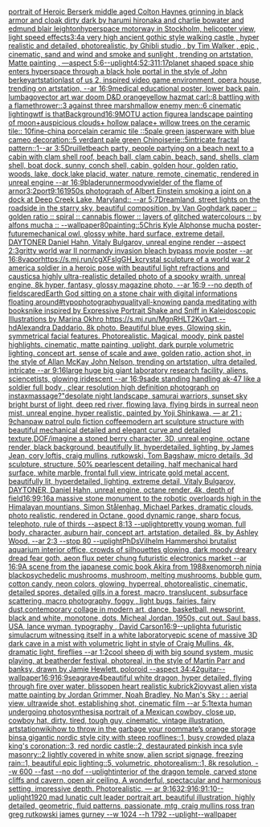[portrait of Heroic Berserk middle aged Colton Haynes grinning in black armor and cloak dirty dark by harumi hironaka and charlie bowater and edmund blair leighton](https://www.ebank.nz/aiartgenerator?category=portrait%2520of%2520Heroic%2520Berserk%2520middle%2520aged%2520Colton%2520Haynes%2520grinning%2520in%2520black%2520armor%2520and%2520cloak%2520dirty%2520dark%2520by%2520harumi%2520hironaka%2520and%2520charlie%2520bowater%2520and%2520edmund%2520blair%2520leighton)[hyperspace motorway in Stockholm, helicopter view, light speed effects](https://www.ebank.nz/aiartgenerator?category=hyperspace%2520motorway%2520in%2520Stockholm%2C%2520helicopter%2520view%2C%2520light%2520speed%2520effects)[3:4](https://www.ebank.nz/aiartgenerator?category=3%3A4)[a very high ancient gothic style walking castle , hyper realistic and detailed, photorealistic, by Ghibli studio , by Tim Walker , epic , cinematic, sand and wind and smoke and sunlight , trending on artstation, Matte painting , —aspect 5:6](https://www.ebank.nz/aiartgenerator?category=a%2520very%2520high%2520ancient%2520gothic%2520style%2520walking%2520castle%2520%2C%2520hyper%2520realistic%2520and%2520detailed%2C%2520photorealistic%2C%2520by%2520Ghibli%2520studio%2520%2C%2520by%2520Tim%2520Walker%2520%2C%2520epic%2520%2C%2520cinematic%2C%2520sand%2520and%2520wind%2520and%2520smoke%2520and%2520sunlight%2520%2C%2520trending%2520on%2520artstation%2C%2520Matte%2520painting%2520%2C%2520%E2%80%94aspect%25205%3A6)[--uplight](https://www.ebank.nz/aiartgenerator?category=--uplight)[4:5](https://www.ebank.nz/aiartgenerator?category=4%3A5)[2:3](https://www.ebank.nz/aiartgenerator?category=2%3A3)[11:17](https://www.ebank.nz/aiartgenerator?category=11%3A17)[planet shaped space ship enters hyperspace through a black hole portal in the style of John berkey](https://www.ebank.nz/aiartgenerator?category=planet%2520shaped%2520space%2520ship%2520enters%2520hyperspace%2520through%2520a%2520black%2520hole%2520portal%2520in%2520the%2520style%2520of%2520John%2520berkey)[artstation](https://www.ebank.nz/aiartgenerator?category=artstation)[last of us 2, inspired video game environment, opera house, trending on artstation, --ar 16:9](https://www.ebank.nz/aiartgenerator?category=last%2520of%2520us%25202%2C%2520inspired%2520video%2520game%2520environment%2C%2520opera%2520house%2C%2520trending%2520on%2520artstation%2C%2520--ar%252016%3A9)[medical educational poster, lower back pain, lumbago](https://www.ebank.nz/aiartgenerator?category=medical%2520educational%2520poster%2C%2520lower%2520back%2520pain%2C%2520lumbago)[vector art war doom D&D orange](https://www.ebank.nz/aiartgenerator?category=vector%2520art%2520war%2520doom%2520D%26D%2520orange)[yellow hazmat carl::8 battling with a flamethrower::3 against three marshmallow enemy men::6 cinematic lighting](https://www.ebank.nz/aiartgenerator?category=yellow%2520hazmat%2520carl%3A%3A8%2520battling%2520with%2520a%2520flamethrower%3A%3A3%2520against%2520three%2520marshmallow%2520enemy%2520men%3A%3A6%2520cinematic%2520lighting)[wtf is that](https://www.ebank.nz/aiartgenerator?category=wtf%2520is%2520that)[Background](https://www.ebank.nz/aiartgenerator?category=Background)[16:9](https://www.ebank.nz/aiartgenerator?category=16%3A9)[MOTU action figure](https://www.ebank.nz/aiartgenerator?category=MOTU%2520action%2520figure)[a landscape painting of moon+auspicious clouds+ hollow palace+ willow trees on the ceramic tile:: 10fine-china porcelain ceramic tile ::5pale green jasperware with blue cameo decoration::5 verdant pale green Chinoiserie::5intricate fractal pattern::1--ar 3:5](https://www.ebank.nz/aiartgenerator?category=a%2520landscape%2520painting%2520of%2520moon%2Bauspicious%2520clouds%2B%2520hollow%2520palace%2B%2520willow%2520trees%2520on%2520the%2520ceramic%2520tile%3A%3A%252010fine-china%2520porcelain%2520ceramic%2520tile%2520%3A%3A5pale%2520green%2520jasperware%2520with%2520blue%2520cameo%2520decoration%3A%3A5%2520verdant%2520pale%2520green%2520Chinoiserie%3A%3A5intricate%2520fractal%2520pattern%3A%3A1--ar%25203%3A5)[Druillet](https://www.ebank.nz/aiartgenerator?category=Druillet)[beach party, people partying on a beach next to a cabin with clam shell roof, beach ball,  clam cabin, beach, sand, shells, clam shell, boat dock, sunny, conch shell, cabin, golden hour, golden ratio, woods, lake, dock,lake placid, water, nature, remote, cinematic, rendered in unreal engine --ar 16:9](https://www.ebank.nz/aiartgenerator?category=beach%2520party%2C%2520people%2520partying%2520on%2520a%2520beach%2520next%2520to%2520a%2520cabin%2520with%2520clam%2520shell%2520roof%2C%2520beach%2520ball%2C%2520%2520clam%2520cabin%2C%2520beach%2C%2520sand%2C%2520shells%2C%2520clam%2520shell%2C%2520boat%2520dock%2C%2520sunny%2C%2520conch%2520shell%2C%2520cabin%2C%2520golden%2520hour%2C%2520golden%2520ratio%2C%2520woods%2C%2520lake%2C%2520dock%2Clake%2520placid%2C%2520water%2C%2520nature%2C%2520remote%2C%2520cinematic%2C%2520rendered%2520in%2520unreal%2520engine%2520--ar%252016%3A9)[bladerunner](https://www.ebank.nz/aiartgenerator?category=bladerunner)[moody](https://www.ebank.nz/aiartgenerator?category=moody)[](https://www.ebank.nz/aiartgenerator?category=)[wielder of the flame of arnor](https://www.ebank.nz/aiartgenerator?category=wielder%2520of%2520the%2520flame%2520of%2520arnor)[3:2](https://www.ebank.nz/aiartgenerator?category=3%3A2)[port](https://www.ebank.nz/aiartgenerator?category=port)[9:16](https://www.ebank.nz/aiartgenerator?category=9%3A16)[1950s photograph of Albert Einstein smoking a joint on a dock at Deep Creek Lake, Maryland:: --ar 5:7](https://www.ebank.nz/aiartgenerator?category=1950s%2520photograph%2520of%2520Albert%2520Einstein%2520smoking%2520a%2520joint%2520on%2520a%2520dock%2520at%2520Deep%2520Creek%2520Lake%2C%2520Maryland%3A%3A%2520--ar%25205%3A7)[Dreamland, street lights on the roadside in the starry sky, beautiful composition, by Van Gogh](https://www.ebank.nz/aiartgenerator?category=Dreamland%2C%2520street%2520lights%2520on%2520the%2520roadside%2520in%2520the%2520starry%2520sky%2C%2520beautiful%2520composition%2C%2520by%2520Van%2520Gogh)[dark paper :: golden ratio :: spiral :: cannabis flower :: layers of glitched watercolours :: by alfons mucha :: --wallpaper](https://www.ebank.nz/aiartgenerator?category=dark%2520paper%2520%3A%3A%2520golden%2520ratio%2520%3A%3A%2520spiral%2520%3A%3A%2520cannabis%2520flower%2520%3A%3A%2520layers%2520of%2520glitched%2520watercolours%2520%3A%3A%2520by%2520alfons%2520mucha%2520%3A%3A%2520--wallpaper)[80](https://www.ebank.nz/aiartgenerator?category=80)[painting::5](https://www.ebank.nz/aiartgenerator?category=painting%3A%3A5)[Chris Kyle Alphonse mucha poster](https://www.ebank.nz/aiartgenerator?category=Chris%2520Kyle%2520Alphonse%2520mucha%2520poster)[-](https://www.ebank.nz/aiartgenerator?category=-)[future](https://www.ebank.nz/aiartgenerator?category=future)[mechanical owl, glossy white, hard surface, extreme detail, DAYTONER Daniel Hahn, Vitaly Bulgarov, unreal engine render --aspect 2:3](https://www.ebank.nz/aiartgenerator?category=mechanical%2520owl%2C%2520glossy%2520white%2C%2520hard%2520surface%2C%2520extreme%2520detail%2C%2520DAYTONER%2520Daniel%2520Hahn%2C%2520Vitaly%2520Bulgarov%2C%2520unreal%2520engine%2520render%2520--aspect%25202%3A3)[gritty world war II normandy invasion bleach bypass movie poster --ar 16:8](https://www.ebank.nz/aiartgenerator?category=gritty%2520world%2520war%2520II%2520normandy%2520invasion%2520bleach%2520bypass%2520movie%2520poster%2520--ar%252016%3A8)[vapor](https://www.ebank.nz/aiartgenerator?category=vapor)[<https://s.mj.run/cgXFslgGH_k>](https://www.ebank.nz/aiartgenerator?category=%3Chttps%3A//s.mj.run/cgXFslgGH_k%3E)[crystal sculpture of a world war 2 america soldier in a heroic pose with beautiful light refractions and caustics](https://www.ebank.nz/aiartgenerator?category=crystal%2520sculpture%2520of%2520a%2520world%2520war%25202%2520america%2520soldier%2520in%2520a%2520heroic%2520pose%2520with%2520beautiful%2520light%2520refractions%2520and%2520caustics)[a highly ultra-realistic detailed photo of a spooky wraith, unreal engine, 8k hyper, fantasy, glossy magazine photo, --ar 16:9 --no depth of field](https://www.ebank.nz/aiartgenerator?category=a%2520highly%2520ultra-realistic%2520detailed%2520photo%2520of%2520a%2520spooky%2520wraith%2C%2520unreal%2520engine%2C%25208k%2520hyper%2C%2520fantasy%2C%2520glossy%2520magazine%2520photo%2C%2520--ar%252016%3A9%2520--no%2520depth%2520of%2520field)[scared](https://www.ebank.nz/aiartgenerator?category=scared)[Earth God sitting on a stone chair with digital informations floating around](https://www.ebank.nz/aiartgenerator?category=Earth%2520God%2520sitting%2520on%2520a%2520stone%2520chair%2520with%2520digital%2520informations%2520floating%2520around)[#typo](https://www.ebank.nz/aiartgenerator?category=%23typo)[photography](https://www.ebank.nz/aiartgenerator?category=photography)[quality](https://www.ebank.nz/aiartgenerator?category=quality)[all-knowing panda meditating with books](https://www.ebank.nz/aiartgenerator?category=all-knowing%2520panda%2520meditating%2520with%2520books)[nike inspired by Expressive Portrait Shake and Sniff in Kaleidoscopic Illustrations by Marina Okhro <https://s.mj.run/MgnRHLT2Kv0>](https://www.ebank.nz/aiartgenerator?category=nike%2520inspired%2520by%2520Expressive%2520Portrait%2520Shake%2520and%2520Sniff%2520in%2520Kaleidoscopic%2520Illustrations%2520by%2520Marina%2520Okhro%2520%3Chttps%3A//s.mj.run/MgnRHLT2Kv0%3E)[art,](https://www.ebank.nz/aiartgenerator?category=art%2C)[--hd](https://www.ebank.nz/aiartgenerator?category=--hd)[Alexandra Daddario. 8k photo. Beautiful blue eyes, Glowing skin. symmetrical facial features. Photorealistic. Magical, moody, pink pastel highlights. cinematic, matte painting, uplight, dark purple volumetric lighting. concept art, sense of scale and awe, golden ratio, action shot, in the style of Allan McKay John Nelson, trending on artstation, ultra detailed, intricate --ar 9:16](https://www.ebank.nz/aiartgenerator?category=Alexandra%2520Daddario.%25208k%2520photo.%2520Beautiful%2520blue%2520eyes%2C%2520Glowing%2520skin.%2520symmetrical%2520facial%2520features.%2520Photorealistic.%2520Magical%2C%2520moody%2C%2520pink%2520pastel%2520highlights.%2520cinematic%2C%2520matte%2520painting%2C%2520uplight%2C%2520dark%2520purple%2520volumetric%2520lighting.%2520concept%2520art%2C%2520sense%2520of%2520scale%2520and%2520awe%2C%2520golden%2520ratio%2C%2520action%2520shot%2C%2520in%2520the%2520style%2520of%2520Allan%2520McKay%2520John%2520Nelson%2C%2520trending%2520on%2520artstation%2C%2520ultra%2520detailed%2C%2520intricate%2520--ar%25209%3A16)[large huge big giant laboratory research facility, aliens, sciencetists, glowing iridescent --ar 16:9](https://www.ebank.nz/aiartgenerator?category=large%2520huge%2520big%2520giant%2520laboratory%2520research%2520facility%2C%2520aliens%2C%2520sciencetists%2C%2520glowing%2520iridescent%2520--ar%252016%3A9)[sade standing handling ak-47 like a soldier full body , clear resolution high definition photograph on instax](https://www.ebank.nz/aiartgenerator?category=sade%2520standing%2520handling%2520ak-47%2520like%2520a%2520soldier%2520full%2520body%2520%2C%2520clear%2520resolution%2520high%2520definition%2520photograph%2520on%2520instax)[massage?"](https://www.ebank.nz/aiartgenerator?category=massage%3F%22)[desolate night landscape, samurai warriors, sunset sky bright burst of light, deep red river, flowing lava, flying birds in surreal neon mist, unreal engine, hyper realistic, painted by Yoji Shinkawa, — ar 21 : 9](https://www.ebank.nz/aiartgenerator?category=desolate%2520night%2520landscape%2C%2520samurai%2520warriors%2C%2520sunset%2520sky%2520bright%2520burst%2520of%2520light%2C%2520deep%2520red%2520river%2C%2520flowing%2520lava%2C%2520flying%2520birds%2520in%2520surreal%2520neon%2520mist%2C%2520unreal%2520engine%2C%2520hyper%2520realistic%2C%2520painted%2520by%2520Yoji%2520Shinkawa%2C%2520%E2%80%94%2520ar%252021%2520%3A%25209)[chan](https://www.ebank.nz/aiartgenerator?category=chan)[paw patrol pulp fiction coffee](https://www.ebank.nz/aiartgenerator?category=paw%2520patrol%2520pulp%2520fiction%2520coffee)[modern art sculpture structure with beautiful mechanical detailed and elegant curve and detailed texture,](https://www.ebank.nz/aiartgenerator?category=modern%2520art%2520sculpture%2520structure%2520with%2520beautiful%2520mechanical%2520detailed%2520and%2520elegant%2520curve%2520and%2520detailed%2520texture%2C)[DOF](https://www.ebank.nz/aiartgenerator?category=DOF)[/imagine a stoned berry character, 3D, unreal engine, octane render,  black background, beautifully lit, hyperdetailed, lighting, by James Jean, cory loftis, craig mullins, rutkowski, Tom Bagshaw, micro details, 3d sculpture, structure, 50% pearlescent detailing, half mechanical hard surface, white marble, frontal full view, intricate gold metal accent, beautifully lit, hyperdetailed, lighting, extreme detail, Vitaly Bulgarov, DAYTONER, Daniel Hahn, unreal engine, octane render, 4k, depth of field](https://www.ebank.nz/aiartgenerator?category=/imagine%2520a%2520stoned%2520berry%2520character%2C%25203D%2C%2520unreal%2520engine%2C%2520octane%2520render%2C%2520%2520black%2520background%2C%2520beautifully%2520lit%2C%2520hyperdetailed%2C%2520lighting%2C%2520by%2520James%2520Jean%2C%2520cory%2520loftis%2C%2520craig%2520mullins%2C%2520rutkowski%2C%2520Tom%2520Bagshaw%2C%2520micro%2520details%2C%25203d%2520sculpture%2C%2520structure%2C%252050%25%2520pearlescent%2520detailing%2C%2520half%2520mechanical%2520hard%2520surface%2C%2520white%2520marble%2C%2520frontal%2520full%2520view%2C%2520intricate%2520gold%2520metal%2520accent%2C%2520beautifully%2520lit%2C%2520hyperdetailed%2C%2520lighting%2C%2520extreme%2520detail%2C%2520Vitaly%2520Bulgarov%2C%2520DAYTONER%2C%2520Daniel%2520Hahn%2C%2520unreal%2520engine%2C%2520octane%2520render%2C%25204k%2C%2520depth%2520of%2520field)[16:9](https://www.ebank.nz/aiartgenerator?category=16%3A9)[9:16](https://www.ebank.nz/aiartgenerator?category=9%3A16)[a massive stone monument to the robotic overloards high in the Himalayan mountians, Simon Stålenhag, Michael Parkes, dramatic clouds, photo realistic, rendered in Octane, good dynamic range, sharp focus, telephoto, rule of thirds --aspect 8:13 --uplight](https://www.ebank.nz/aiartgenerator?category=a%2520massive%2520stone%2520monument%2520to%2520the%2520robotic%2520overloards%2520high%2520in%2520the%2520Himalayan%2520mountians%2C%2520Simon%2520St%C3%A5lenhag%2C%2520Michael%2520Parkes%2C%2520dramatic%2520clouds%2C%2520photo%2520realistic%2C%2520rendered%2520in%2520Octane%2C%2520good%2520dynamic%2520range%2C%2520sharp%2520focus%2C%2520telephoto%2C%2520rule%2520of%2520thirds%2520--aspect%25208%3A13%2520--uplight)[pretty young woman, full body, character, auburn hair, concept art, artstation, detailed, 8k, by Ashley Wood. --ar 2:3 --stop 80 --uplight](https://www.ebank.nz/aiartgenerator?category=pretty%2520young%2520woman%2C%2520full%2520body%2C%2520character%2C%2520auburn%2520hair%2C%2520concept%2520art%2C%2520artstation%2C%2520detailed%2C%25208k%2C%2520by%2520Ashley%2520Wood.%2520--ar%25202%3A3%2520--stop%252080%2520--uplight)[PhDs](https://www.ebank.nz/aiartgenerator?category=PhDs)[Vilhelm Hammershoi brutalist aquarium interior office, crowds of silhouettes glowing, dark moody dreary dread fear goth, aeon flux peter chung futuristic electronics market --ar 16:9](https://www.ebank.nz/aiartgenerator?category=Vilhelm%2520Hammershoi%2520brutalist%2520aquarium%2520interior%2520office%2C%2520crowds%2520of%2520silhouettes%2520glowing%2C%2520dark%2520moody%2520dreary%2520dread%2520fear%2520goth%2C%2520aeon%2520flux%2520peter%2520chung%2520futuristic%2520electronics%2520market%2520--ar%252016%3A9)[A scene from the japanese comic book Akira from 1988](https://www.ebank.nz/aiartgenerator?category=A%2520scene%2520from%2520the%2520japanese%2520comic%2520book%2520Akira%2520from%25201988)[xenomorph ninja black](https://www.ebank.nz/aiartgenerator?category=xenomorph%2520ninja%2520black)[psychedelic mushrooms, mushroom, melting mushrooms, bubble gum, cotton candy, neon colors, glowing, hyperreal, photorealistic, cinematic, detailed spores, detailed gills,in a forest, macro, translucent, subsurface scattering, macro photography, foggy , light bugs, fairies, fairy dust,](https://www.ebank.nz/aiartgenerator?category=psychedelic%2520mushrooms%2C%2520mushroom%2C%2520melting%2520mushrooms%2C%2520bubble%2520gum%2C%2520cotton%2520candy%2C%2520neon%2520colors%2C%2520glowing%2C%2520hyperreal%2C%2520photorealistic%2C%2520cinematic%2C%2520detailed%2520spores%2C%2520detailed%2520gills%2Cin%2520a%2520forest%2C%2520macro%2C%2520translucent%2C%2520subsurface%2520scattering%2C%2520macro%2520photography%2C%2520foggy%2520%2C%2520light%2520bugs%2C%2520fairies%2C%2520fairy%2520dust%2C)[contemporary collage in modern art, dance, basketball, newsprint, black and white, monotone, dots, Micheal Jordan, 1950s, cut out, Saul bass, USA, lance wyman, typography <DUNK>, David Carson](https://www.ebank.nz/aiartgenerator?category=contemporary%2520collage%2520in%2520modern%2520art%2C%2520dance%2C%2520basketball%2C%2520newsprint%2C%2520black%2520and%2520white%2C%2520monotone%2C%2520dots%2C%2520Micheal%2520Jordan%2C%25201950s%2C%2520cut%2520out%2C%2520Saul%2520bass%2C%2520USA%2C%2520lance%2520wyman%2C%2520typography%2520%3CDUNK%3E%2C%2520David%2520Carson)[16:9](https://www.ebank.nz/aiartgenerator?category=16%3A9)[--uplight](https://www.ebank.nz/aiartgenerator?category=--uplight)[a futuristic simulacrum witnessing itself in a white laboratory](https://www.ebank.nz/aiartgenerator?category=a%2520futuristic%2520simulacrum%2520witnessing%2520itself%2520in%2520a%2520white%2520laboratory)[epic scene of massive 3D dark cave in a mist with volumetric light in style of Craig Mullins, 4k, dramatic light, fireflies --ar 1:2](https://www.ebank.nz/aiartgenerator?category=epic%2520scene%2520of%2520massive%25203D%2520dark%2520cave%2520in%2520a%2520mist%2520with%2520volumetric%2520light%2520in%2520style%2520of%2520Craig%2520Mullins%2C%25204k%2C%2520dramatic%2520light%2C%2520fireflies%2520--ar%25201%3A2)[cool  sheep dj with big sound system, music playing, at beatherder festival, photoreal, in the style of Martin Parr and banksy, drawn by Jamie Hewlett. poloroid --aspect 34:42](https://www.ebank.nz/aiartgenerator?category=cool%2520%2520sheep%2520dj%2520with%2520big%2520sound%2520system%2C%2520music%2520playing%2C%2520at%2520beatherder%2520festival%2C%2520photoreal%2C%2520in%2520the%2520style%2520of%2520Martin%2520Parr%2520and%2520banksy%2C%2520drawn%2520by%2520Jamie%2520Hewlett.%2520poloroid%2520--aspect%252034%3A42)[guitar](https://www.ebank.nz/aiartgenerator?category=guitar)[--wallpaper](https://www.ebank.nz/aiartgenerator?category=--wallpaper)[16:9](https://www.ebank.nz/aiartgenerator?category=16%3A9)[16:9](https://www.ebank.nz/aiartgenerator?category=16%3A9)[seagrave](https://www.ebank.nz/aiartgenerator?category=seagrave)[4](https://www.ebank.nz/aiartgenerator?category=4)[beautiful white dragon, hyper detailed, flying through fire over water, bliss](https://www.ebank.nz/aiartgenerator?category=beautiful%2520white%2520dragon%2C%2520hyper%2520detailed%2C%2520flying%2520through%2520fire%2520over%2520water%2C%2520bliss)[open heart realistic kubrick](https://www.ebank.nz/aiartgenerator?category=open%2520heart%2520realistic%2520kubrick)[2](https://www.ebank.nz/aiartgenerator?category=2)[joy](https://www.ebank.nz/aiartgenerator?category=joy)[vast alien vista matte painting by Jordan Grimmer, Noah Bradley, No Man's Sky : : aerial view, ultrawide shot, establishing shot, cinematic film --ar 5:1](https://www.ebank.nz/aiartgenerator?category=vast%2520alien%2520vista%2520matte%2520painting%2520by%2520Jordan%2520Grimmer%2C%2520Noah%2520Bradley%2C%2520No%2520Man%27s%2520Sky%2520%3A%2520%3A%2520aerial%2520view%2C%2520ultrawide%2520shot%2C%2520establishing%2520shot%2C%2520cinematic%2520film%2520--ar%25205%3A1)[text](https://www.ebank.nz/aiartgenerator?category=text)[a human undergoing photosynthesis](https://www.ebank.nz/aiartgenerator?category=a%2520human%2520undergoing%2520photosynthesis)[a portrait of a Mexican cowboy, close up, cowboy hat, dirty, tired, tough guy, cinematic, vintage illustration, artstation](https://www.ebank.nz/aiartgenerator?category=a%2520portrait%2520of%2520a%2520Mexican%2520cowboy%2C%2520close%2520up%2C%2520cowboy%2520hat%2C%2520dirty%2C%2520tired%2C%2520tough%2520guy%2C%2520cinematic%2C%2520vintage%2520illustration%2C%2520artstation)[wikihow to throw in the garbage your roommate’s orange storage bins](https://www.ebank.nz/aiartgenerator?category=wikihow%2520to%2520throw%2520in%2520the%2520garbage%2520your%2520roommate%E2%80%99s%2520orange%2520storage%2520bins)[a gigantic nordic style city with steep rooflines::1, busy crowded plaza king's coronation::3, red nordic castle::2, destaurated pinkish inca syle masonry::2 lightly covered in white snow, alien script signage, freezing rain::1, beautiful epic lighting::5, volumetric, photorealism::1, 8k resolution, --w 600 --fast --no dof --uplight](https://www.ebank.nz/aiartgenerator?category=a%2520gigantic%2520nordic%2520style%2520city%2520with%2520steep%2520rooflines%3A%3A1%2C%2520busy%2520crowded%2520plaza%2520king%27s%2520coronation%3A%3A3%2C%2520red%2520nordic%2520castle%3A%3A2%2C%2520destaurated%2520pinkish%2520inca%2520syle%2520masonry%3A%3A2%2520lightly%2520covered%2520in%2520white%2520snow%2C%2520alien%2520script%2520signage%2C%2520freezing%2520rain%3A%3A1%2C%2520beautiful%2520epic%2520lighting%3A%3A5%2C%2520volumetric%2C%2520photorealism%3A%3A1%2C%25208k%2520resolution%2C%2520--w%2520600%2520--fast%2520--no%2520dof%2520--uplight)[interior of the dragon temple, carved stone cliffs and cavern, open air ceiling, A wonderful, spectacular and harmonious setting, impressive depth. Photorealistic, — ar 9:16](https://www.ebank.nz/aiartgenerator?category=interior%2520of%2520the%2520dragon%2520temple%2C%2520carved%2520stone%2520cliffs%2520and%2520cavern%2C%2520open%2520air%2520ceiling%2C%2520A%2520wonderful%2C%2520spectacular%2520and%2520harmonious%2520setting%2C%2520impressive%2520depth.%2520Photorealistic%2C%2520%E2%80%94%2520ar%25209%3A16)[32:9](https://www.ebank.nz/aiartgenerator?category=32%3A9)[16:9](https://www.ebank.nz/aiartgenerator?category=16%3A9)[1:10](https://www.ebank.nz/aiartgenerator?category=1%3A10)[--uplight](https://www.ebank.nz/aiartgenerator?category=--uplight)[](https://www.ebank.nz/aiartgenerator?category=)[1920 mad lunatic cult leader portrait art, beautiful illustration, highly detailed, geometric, fluid patterns, passionate, mtg, craig mullins ross tran greg rutkowski james gurney --w 1024 --h 1792 --uplight](https://www.ebank.nz/aiartgenerator?category=1920%2520mad%2520lunatic%2520cult%2520leader%2520portrait%2520art%2C%2520beautiful%2520illustration%2C%2520highly%2520detailed%2C%2520geometric%2C%2520fluid%2520patterns%2C%2520passionate%2C%2520mtg%2C%2520craig%2520mullins%2520ross%2520tran%2520greg%2520rutkowski%2520james%2520gurney%2520--w%25201024%2520--h%25201792%2520--uplight)[--wallpaper](https://www.ebank.nz/aiartgenerator?category=--wallpaper)